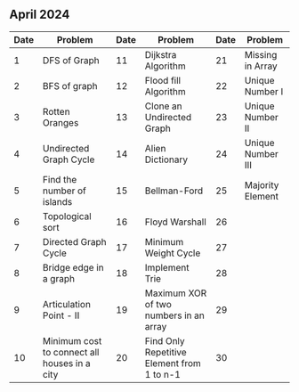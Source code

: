 ## April 2024

| Date | Problem                                      | Date | Problem                                    | Date | Problem           |
| ---- | -------------------------------------------- | ---- | ------------------------------------------ | ---- | ----------------- |
| 1    | DFS of Graph                                 | 11   | Dijkstra Algorithm                         | 21   | Missing in Array  |
| 2    | BFS of graph                                 | 12   | Flood fill Algorithm                       | 22   | Unique Number I   |
| 3    | Rotten Oranges                               | 13   | Clone an Undirected Graph                  | 23   | Unique Number II  |
| 4    | Undirected Graph Cycle                       | 14   | Alien Dictionary                           | 24   | Unique Number III |
| 5    | Find the number of islands                   | 15   | Bellman-Ford                               | 25   | Majority Element  |
| 6    | Topological sort                             | 16   | Floyd Warshall                             | 26   |                   |
| 7    | Directed Graph Cycle                         | 17   | Minimum Weight Cycle                       | 27   |                   |
| 8    | Bridge edge in a graph                       | 18   | Implement Trie                             | 28   |                   |
| 9    | Articulation Point - II                      | 19   | Maximum XOR of two numbers in an array     | 29   |                   |
| 10   | Minimum cost to connect all houses in a city | 20   | Find Only Repetitive Element from 1 to n-1 | 30   |                   |
